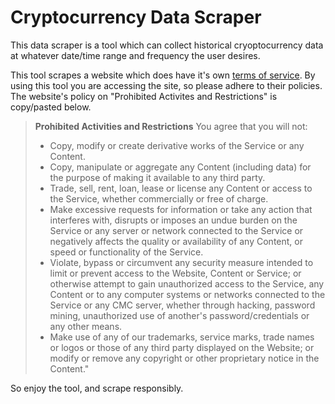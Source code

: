 # Cryptocurrency Data Scraper
This data scraper is a tool which can collect historical cryoptocurrency data at whatever date/time range and frequency the user desires.

This tool scrapes a website which does have it's own [terms of service](https://coincodex.com/page/terms-of-service/). By using this tool you are accessing the site, so please adhere to their policies.
The website's policy on "Prohibited Activites and Restrictions" is copy/pasted below.
> **Prohibited Activities and Restrictions**
> You agree that you will not:
> - Copy, modify or create derivative works of the Service or any Content.
> - Copy, manipulate or aggregate any Content (including data) for the purpose of making it available to any third party.
> - Trade, sell, rent, loan, lease or license any Content or access to the Service, whether commercially or free of charge.
> - Make excessive requests for information or take any action that interferes with, disrupts or imposes an undue burden on the Service or any server or network connected to the Service or negatively affects the quality or availability of any Content, or speed or functionality of the Service.
> - Violate, bypass or circumvent any security measure intended to limit or prevent access to the Website, Content or Service; or otherwise attempt to gain unauthorized access to the Service, any Content or to any computer systems or networks connected to the Service or any CMC server, whether through hacking, password mining, unauthorized use of another's password/credentials or any other means.
> - Make use of any of our trademarks, service marks, trade names or logos or those of any third party displayed on the Website; or modify or remove any copyright or other proprietary notice in the Content."

So enjoy the tool, and scrape responsibly.
